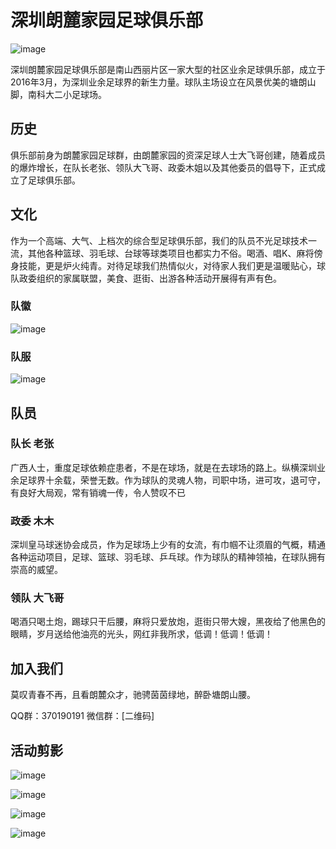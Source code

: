 # 深圳朗麓家园足球俱乐部

![image](https://github.com/heroyin/documents/raw/master/quanjiafu.jpg)

深圳朗麓家园足球俱乐部是南山西丽片区一家大型的社区业余足球俱乐部，成立于2016年3月，为深圳业余足球界的新生力量。球队主场设立在风景优美的塘朗山脚，南科大二小足球场。

## 历史

俱乐部前身为朗麓家园足球群，由朗麓家园的资深足球人士大飞哥创建，随着成员的爆炸增长，在队长老张、领队大飞哥、政委木姐以及其他委员的倡导下，正式成立了足球俱乐部。

## 文化

作为一个高端、大气、上档次的综合型足球俱乐部，我们的队员不光足球技术一流，其他各种篮球、羽毛球、台球等球类项目也都实力不俗。喝酒、唱K、麻将傍身技能，更是炉火纯青。对待足球我们热情似火，对待家人我们更是温暖贴心，球队政委组织的家属联盟，美食、逛街、出游各种活动开展得有声有色。

### 队徽

![image](https://github.com/heroyin/documents/raw/master/logo.jpg)

### 队服

![image](https://github.com/heroyin/documents/raw/master/duifu.jpg)

## 队员

### 队长 老张

广西人士，重度足球依赖症患者，不是在球场，就是在去球场的路上。纵横深圳业余足球界十余载，荣誉无数。作为球队的灵魂人物，司职中场，进可攻，退可守，有良好大局观，常有销魂一传，令人赞叹不已

### 政委 木木

深圳皇马球迷协会成员，作为足球场上少有的女流，有巾帼不让须眉的气概，精通各种运动项目，足球、篮球、羽毛球、乒乓球。作为球队的精神领袖，在球队拥有崇高的威望。

### 领队 大飞哥

喝酒只喝土炮，踢球只干后腰，麻将只爱放炮，逛街只带大嫂，黑夜给了他黑色的眼睛，岁月送给他油亮的光头，网红非我所求，低调！低调！低调！

## 加入我们

莫叹青春不再，且看朗麓众才，驰骋茵茵绿地，醉卧塘朗山腰。

QQ群：370190191
微信群：[二维码]

## 活动剪影

![image](https://github.com/heroyin/documents/raw/master/chuyou.jpg)

![image](https://github.com/heroyin/documents/raw/master/majiang.jpg)

![image](https://github.com/heroyin/documents/raw/master/jucan.jpg)

![image](https://github.com/heroyin/documents/raw/master/team_girls.jpg)


